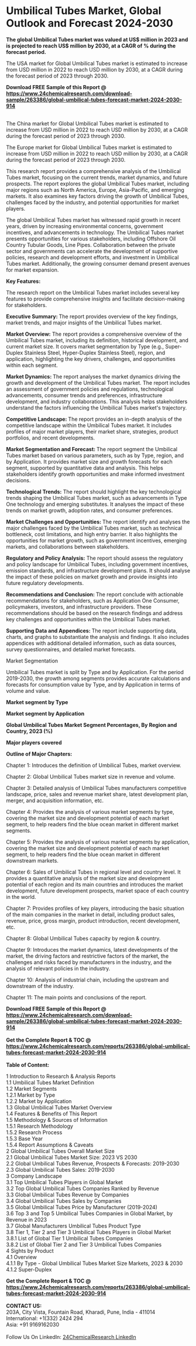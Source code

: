 <h1>Umbilical Tubes Market, Global Outlook and Forecast 2024-2030</h1><p><strong>The global Umbilical Tubes market was valued at US$ million in 2023 and is projected to reach US$ million by 2030, at a CAGR of % during the forecast period.</strong></p><p>
</p><p>The USA market for Global Umbilical Tubes market is estimated to increase from USD million in 2022 to reach USD million by 2030, at a CAGR during the forecast period of 2023 through 2030.</p><div><b>Download FREE Sample of this Report @ 
            <a href="https://www.24chemicalresearch.com/download-sample/263386/global-umbilical-tubes-forecast-market-2024-2030-914">
            https://www.24chemicalresearch.com/download-sample/263386/global-umbilical-tubes-forecast-market-2024-2030-914</a></b></div><br><p>
</p><p>The China market for Global Umbilical Tubes market is estimated to increase from USD million in 2022 to reach USD million by 2030, at a CAGR during the forecast period of 2023 through 2030.</p><p>
</p><p>The Europe market for Global Umbilical Tubes market is estimated to increase from USD million in 2022 to reach USD million by 2030, at a CAGR during the forecast period of 2023 through 2030.</p><p>
</p><p>This research report provides a comprehensive analysis of the Umbilical Tubes market, focusing on the current trends, market dynamics, and future prospects. The report explores the global Umbilical Tubes market, including major regions such as North America, Europe, Asia-Pacific, and emerging markets. It also examines key factors driving the growth of Umbilical Tubes, challenges faced by the industry, and potential opportunities for market players.</p><p>
The global Umbilical Tubes market has witnessed rapid growth in recent years, driven by increasing environmental concerns, government incentives, and advancements in technology. The Umbilical Tubes market presents opportunities for various stakeholders, including Offshore Oil Country Tubular Goods, Line Pipes. Collaboration between the private sector and governments can accelerate the development of supportive policies, research and development efforts, and investment in Umbilical Tubes market. Additionally, the growing consumer demand present avenues for market expansion.</p><p>
<strong>Key Features:</strong></p><p>
The research report on the Umbilical Tubes market includes several key features to provide comprehensive insights and facilitate decision-making for stakeholders.</p><p>
<strong>Executive Summary: </strong>The report provides overview of the key findings, market trends, and major insights of the Umbilical Tubes market.</p><p>
<strong>Market Overview:</strong> The report provides a comprehensive overview of the Umbilical Tubes market, including its definition, historical development, and current market size. It covers market segmentation by Type (e.g., Super-Duplex Stainless Steel, Hyper-Duplex Stainless Steel), region, and application, highlighting the key drivers, challenges, and opportunities within each segment.</p><p>
<strong>Market Dynamics: </strong>The report analyses the market dynamics driving the growth and development of the Umbilical Tubes market. The report includes an assessment of government policies and regulations, technological advancements, consumer trends and preferences, infrastructure development, and industry collaborations. This analysis helps stakeholders understand the factors influencing the Umbilical Tubes market's trajectory.</p><p>
<strong>Competitive Landscape: </strong>The report provides an in-depth analysis of the competitive landscape within the Umbilical Tubes market. It includes profiles of major market players, their market share, strategies, product portfolios, and recent developments.</p><p>
<strong>Market Segmentation and Forecast: </strong>The report segment the Umbilical Tubes market based on various parameters, such as by Type, region, and by Application. It provides market size and growth forecasts for each segment, supported by quantitative data and analysis. This helps stakeholders identify growth opportunities and make informed investment decisions.</p><p>
<strong>Technological Trends:</strong> The report should highlight the key technological trends shaping the Umbilical Tubes market, such as advancements in Type One technology and emerging substitutes. It analyses the impact of these trends on market growth, adoption rates, and consumer preferences.</p><p>
<strong>Market Challenges and Opportunities: </strong>The report identify and analyses the major challenges faced by the Umbilical Tubes market, such as technical bottleneck, cost limitations, and high entry barrier. It also highlights the opportunities for market growth, such as government incentives, emerging markets, and collaborations between stakeholders.</p><p>
<strong>Regulatory and Policy Analysis:</strong> The report should assess the regulatory and policy landscape for Umbilical Tubes, including government incentives, emission standards, and infrastructure development plans. It should analyse the impact of these policies on market growth and provide insights into future regulatory developments.</p><p>
<strong>Recommendations and Conclusion: </strong>The report conclude with actionable recommendations for stakeholders, such as Application One Consumer, policymakers, investors, and infrastructure providers. These recommendations should be based on the research findings and address key challenges and opportunities within the Umbilical Tubes market.</p><p>
<strong>Supporting Data and Appendices: </strong>The report include supporting data, charts, and graphs to substantiate the analysis and findings. It also includes appendices with additional detailed information, such as data sources, survey questionnaires, and detailed market forecasts.</p><p>
Market Segmentation</p><p>
Umbilical Tubes market is split by Type and by Application. For the period 2019-2030, the growth among segments provides accurate calculations and forecasts for consumption value by Type, and by Application in terms of volume and value.</p><p>
<strong>Market segment by Type</strong></p><p>
</p><p>
<strong>Market segment by Application</strong></p><p>
</p><p>
</p><p><strong>Global Umbilical Tubes Market Segment Percentages, By Region and Country, 2023 (%)</strong></p><p>
</p><p>
</p><p></p><p>
</p><p><strong>Major players covered</strong></p><p>
</p><p>
</p><p><strong>Outline of Major Chapters:</strong></p><p>
Chapter 1: Introduces the definition of Umbilical Tubes, market overview.</p><p>
Chapter 2: Global Umbilical Tubes market size in revenue and volume.</p><p>
Chapter 3: Detailed analysis of Umbilical Tubes manufacturers competitive landscape, price, sales and revenue market share, latest development plan, merger, and acquisition information, etc.</p><p>
Chapter 4: Provides the analysis of various market segments by type, covering the market size and development potential of each market segment, to help readers find the blue ocean market in different market segments.</p><p>
Chapter 5: Provides the analysis of various market segments by application, covering the market size and development potential of each market segment, to help readers find the blue ocean market in different downstream markets.</p><p>
Chapter 6: Sales of Umbilical Tubes in regional level and country level. It provides a quantitative analysis of the market size and development potential of each region and its main countries and introduces the market development, future development prospects, market space of each country in the world.</p><p>
Chapter 7: Provides profiles of key players, introducing the basic situation of the main companies in the market in detail, including product sales, revenue, price, gross margin, product introduction, recent development, etc.</p><p>
Chapter 8: Global Umbilical Tubes capacity by region &amp; country.</p><p>
Chapter 9: Introduces the market dynamics, latest developments of the market, the driving factors and restrictive factors of the market, the challenges and risks faced by manufacturers in the industry, and the analysis of relevant policies in the industry.</p><p>
Chapter 10: Analysis of industrial chain, including the upstream and downstream of the industry.</p><p>
Chapter 11: The main points and conclusions of the report.</p><div><b>Download FREE Sample of this Report @ 
            <a href="https://www.24chemicalresearch.com/download-sample/263386/global-umbilical-tubes-forecast-market-2024-2030-914">
            https://www.24chemicalresearch.com/download-sample/263386/global-umbilical-tubes-forecast-market-2024-2030-914</a></b></div><br><div><b>Get the Complete Report & TOC @ 
            <a href="https://www.24chemicalresearch.com/reports/263386/global-umbilical-tubes-forecast-market-2024-2030-914">
            https://www.24chemicalresearch.com/reports/263386/global-umbilical-tubes-forecast-market-2024-2030-914</a></b></div><br>
            <b>Table of Content:</b><p>1 Introduction to Research & Analysis Reports<br />
    1.1 Umbilical Tubes Market Definition<br />
    1.2 Market Segments<br />
        1.2.1 Market by Type<br />
        1.2.2 Market by Application<br />
    1.3 Global Umbilical Tubes Market Overview<br />
    1.4 Features & Benefits of This Report<br />
    1.5 Methodology & Sources of Information<br />
        1.5.1 Research Methodology<br />
        1.5.2 Research Process<br />
        1.5.3 Base Year<br />
        1.5.4 Report Assumptions & Caveats<br />
2 Global Umbilical Tubes Overall Market Size<br />
    2.1 Global Umbilical Tubes Market Size: 2023 VS 2030<br />
    2.2 Global Umbilical Tubes Revenue, Prospects & Forecasts: 2019-2030<br />
    2.3 Global Umbilical Tubes Sales: 2019-2030<br />
3 Company Landscape<br />
    3.1 Top Umbilical Tubes Players in Global Market<br />
    3.2 Top Global Umbilical Tubes Companies Ranked by Revenue<br />
    3.3 Global Umbilical Tubes Revenue by Companies<br />
    3.4 Global Umbilical Tubes Sales by Companies<br />
    3.5 Global Umbilical Tubes Price by Manufacturer (2019-2024)<br />
    3.6 Top 3 and Top 5 Umbilical Tubes Companies in Global Market, by Revenue in 2023<br />
    3.7 Global Manufacturers Umbilical Tubes Product Type<br />
    3.8 Tier 1, Tier 2 and Tier 3 Umbilical Tubes Players in Global Market<br />
        3.8.1 List of Global Tier 1 Umbilical Tubes Companies<br />
        3.8.2 List of Global Tier 2 and Tier 3 Umbilical Tubes Companies<br />
4 Sights by Product<br />
    4.1 Overview<br />
        4.1.1 By Type - Global Umbilical Tubes Market Size Markets, 2023 & 2030<br />
        4.1.2 Super-Duplex </p><div><b>Get the Complete Report & TOC @ 
            <a href="https://www.24chemicalresearch.com/reports/263386/global-umbilical-tubes-forecast-market-2024-2030-914">
            https://www.24chemicalresearch.com/reports/263386/global-umbilical-tubes-forecast-market-2024-2030-914</a></b></div><br><b>CONTACT US:</b><br>
            203A, City Vista, Fountain Road, Kharadi, Pune, India - 411014<br>
            International: +1(332) 2424 294<br>
            Asia: +91 9169162030 <br><br>
            Follow Us On LinkedIn: <a href="https://www.linkedin.com/company/24chemicalresearch/">24ChemicalResearch LinkedIn</a>